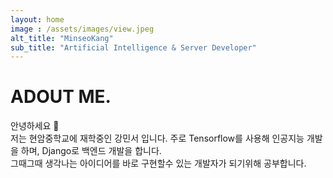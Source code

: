 ```yaml
---
layout: home
image : /assets/images/view.jpeg
alt_title: "MinseoKang"
sub_title: "Artificial Intelligence & Server Developer"
--- 
```


# ADOUT ME.
안녕하세요 👋  
저는 현암중학교에 재학중인 강민서 입니다.
주로 Tensorflow를 사용해 인공지능 개발을 하며, Django로 백엔드 개발을 합니다.  
그때그때 생각나는 아이디어를 바로 구현할수 있는 개발자가 되기위해 공부합니다.

